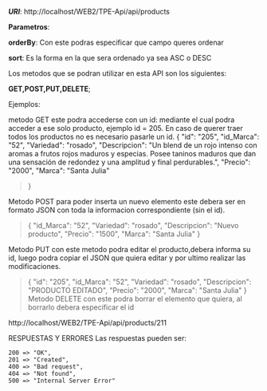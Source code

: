 ***URl***: http://localhost/WEB2/TPE-Api/api/products

**Parametros**: 

**orderBy**: Con este podras especificar que campo queres ordenar 

**sort**: Es la forma en la que sera ordenado ya sea ASC o DESC

Los metodos que se podran utilizar en esta API son los siguientes: 

**GET,POST,PUT,DELETE**; 

Ejemplos: 

metodo GET este podra accederse con un id: mediante el cual podra acceder a ese solo producto, ejemplo id = 205. 
En caso de querer traer todos los productos no es necesario pasarle un id. 
{
    "id": "205",
    "id_Marca": "52",
    "Variedad": "rosado",
    "Descripcion": "Un blend de un rojo intenso con aromas a frutos rojos maduros y especias. Posee taninos maduros que dan una sensación de redondez y una amplitud y final perdurables.",
    "Precio": "2000",
    "Marca": "Santa Julia"
>}

Metodo POST para poder inserta un nuevo elemento este debera ser en formato JSON con toda la informacion correspondiente (sin el id).

>{
    "id_Marca": "52",
    "Variedad": "rosado",
    "Descripcion": "Nuevo producto",
    "Precio": "1500",
    "Marca": "Santa Julia"
>}

Metodo PUT con este metodo podra editar el producto,debera informa su id, luego podra copiar el JSON que quiera editar y por ultimo realizar las modificaciones. 
>{
    "id": "205",
    "id_Marca": "52",
    "Variedad": "rosado",
    "Descripcion": "PRODUCTO EDITADO",
    "Precio": "2000",
    "Marca": "Santa Julia"
>}
Metodo DELETE con este podra borrar el elemento que quiera, al borrarlo debera especificar el id

http://localhost/WEB2/TPE-Api/api/products/211

RESPUESTAS Y ERRORES 
Las respuestas pueden ser:

    200 => "OK",
    201 => "Created",
    400 => "Bad request",
    404 => "Not found",
    500 => "Internal Server Error"
